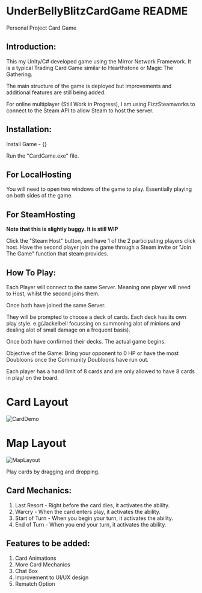 # UnderBellyBlitzCardGame README
Personal Project Card Game

## Introduction:
This my Unity/C# developed game using the Mirror Network Framework. It is a typical Trading Card Game similar to Hearthstone or Magic The Gathering.

The main structure of the game is deployed but improvements and additional features are still being added.

For online multiplayer (Still Work in Progress), I am using FizzSteamworks to connect to the Steam API to allow Steam to host the server.

## Installation:

Install Game - {}

Run the "CardGame.exe" file.

## For LocalHosting
You will need to open two windows of the game to play. Essentially playing on both sides of the game.

## For SteamHosting
**Note that this is slightly buggy. It is still WIP**

Click the "Steam Host" button, and have 1 of the 2 participating players click host. Have the second player join the game through a Steam invite or "Join The Game" function that steam provides.

## How To Play:
Each Player will connect to the same Server. Meaning one player will need to Host, whilst the second joins them.

Once both have joined the same Server.

They will be prompted to choose a deck of cards. Each deck has its own play style. e.g(Jackelbell focussing on summoning alot of minions and dealing alot of small damage on a frequent basis).

Once both have confirmed their decks. The actual game begins.

Objective of the Game: Bring your opponent to 0 HP or have the most Doubloons once the Community Doubloons have run out.

Each player has a hand limit of 8 cards and are only allowed to have 8 cards in play/ on the board.

# Card Layout
![CardDemo](https://github.com/PereiraJames/UnderbellyBlitz/assets/82026997/e30bc50c-c330-45b3-87b3-1a637ee9f7b8)
# Map Layout
![MapLayout](https://github.com/PereiraJames/UnderbellyBlitz/assets/82026997/0fed473c-1286-4481-af5d-0de415234552)

Play cards by dragging and dropping.

## Card Mechanics:
1) Last Resort - Right before the card dies, it activates the ability.
2) Warcry - When the card enters play, it activates the ability.
3) Start of Turn - When you begin your turn, it activates the ability.
4) End of Turn - When you end your turn, it activates the ability.

## Features to be added:
1) Card Animations
2) More Card Mechanics
3) Chat Box
4) Improvement to UI/UX design
5) Rematch Option


